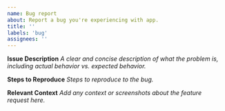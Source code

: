 ```yaml
---
name: Bug report
about: Report a bug you're experiencing with app.
title: ''
labels: 'bug'
assignees: ''
---
```


**Issue Description**
_A clear and concise description of what the problem is, including actual behavior vs. expected behavior._

**Steps to Reproduce**
_Steps to reproduce to the bug._

**Relevant Context**
_Add any context or screenshots about the feature request here._